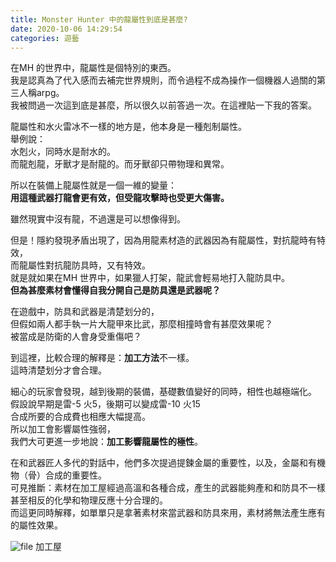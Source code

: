 ```yaml
---
title: Monster Hunter 中的龍屬性到底是甚麼?
date: 2020-10-06 14:29:54
categories: 遊藝
---
```


在MH 的世界中，龍屬性是個特別的東西。  
我是認真為了代入感而去補完世界規則，而令過程不成為操作一個機器人過關的第三人稱arpg。  
我被問過一次這到底是甚麼，所以很久以前答過一次。在這裡貼一下我的答案。  
  
龍屬性和水火雷冰不一樣的地方是，他本身是一種剋制屬性。  
舉例說：  
水剋火，同時水是耐水的。  
而龍剋龍，牙獸才是耐龍的。而牙獸卻只帶物理和異常。  
  
所以在裝備上龍屬性就是一個一維的變量：  
**用這種武器打龍會更有效，但受龍攻擊時也受更大傷害。**  
  
雖然現實中沒有龍，不過還是可以想像得到。  
  
但是！隱約發現矛盾出現了，因為用龍素材造的武器因為有龍屬性，對抗龍時有特效，  
而龍屬性對抗龍防具時，又有特效。  
就是就如果在MH 世界中，如果獵人打架，龍武會輕易地打入龍防具中。  
**但為甚麼素材會懂得自我分開自己是防具還是武器呢？**  
  
在遊戲中，防具和武器是清楚划分的，  
但假如兩人都手執一片大龍甲來比武，那麼相撞時會有甚麼效果呢？  
被當成是防衛的人會身受重傷吧？  
  
到這裡，比較合理的解釋是：**加工方法**不一樣。  
這時清楚划分才會合理。  
  
細心的玩家會發現，越到後期的裝備，基礎數值變好的同時，相性也越極端化。  
假設說早期是雷-5 火5，後期可以變成雷-10 火15  
合成所要的合成費也相應大幅提高。  
所以加工會影響屬性強弱，  
我們大可更進一步地說：**加工影響龍屬性的極性**。  
  
在和武器匠人多代的對話中，他們多次提過提鍊金屬的重要性，以及，金屬和有機物（骨）合成的重要性。  
可見推斷：素材在加工屋經過高溫和各種合成，產生的武器能夠產和和防具不一樣甚至相反的化學和物理反應十分合理的。  
而這更同時解釋，如單單只是拿著素材來當武器和防具來用，素材將無法產生應有的屬性效果。


![file](https://cdn0.zkiz.com/file/realblog/user_files/4/5f7c0ffd214c0image-1601966071028.png)
加工屋

